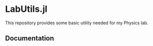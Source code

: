 # LabUtils.jl
This repository provides some basic utility needed for my Physics lab.



## Documentation

